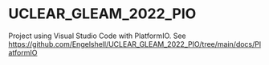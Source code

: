 # UCLEAR_GLEAM_2022_PIO
 
Project using Visual Studio Code with PlatformIO. See https://github.com/Engelshell/UCLEAR_GLEAM_2022_PIO/tree/main/docs/PlatformIO
